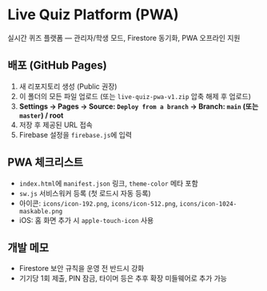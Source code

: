 # Live Quiz Platform (PWA)
실시간 퀴즈 플랫폼 — 관리자/학생 모드, Firestore 동기화, PWA 오프라인 지원

## 배포 (GitHub Pages)
1. 새 리포지토리 생성 (Public 권장)
2. 이 폴더의 모든 파일 업로드 (또는 `live-quiz-pwa-v1.zip` 압축 해제 후 업로드)
3. **Settings → Pages → Source: `Deploy from a branch` → Branch: `main` (또는 `master`) / root**
4. 저장 후 제공된 URL 접속
5. Firebase 설정을 `firebase.js`에 입력

## PWA 체크리스트
- `index.html`에 `manifest.json` 링크, `theme-color` 메타 포함
- `sw.js` 서비스워커 등록 (첫 로드시 자동 등록)
- 아이콘: `icons/icon-192.png`, `icons/icon-512.png`, `icons/icon-1024-maskable.png`
- iOS: 홈 화면 추가 시 `apple-touch-icon` 사용

## 개발 메모
- Firestore 보안 규칙을 운영 전 반드시 강화
- 기기당 1회 제출, PIN 잠금, 타이머 등은 추후 확장 미들웨어로 추가 가능
